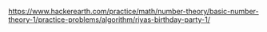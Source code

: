 https://www.hackerearth.com/practice/math/number-theory/basic-number-theory-1/practice-problems/algorithm/riyas-birthday-party-1/
